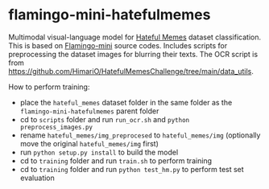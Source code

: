 # flamingo-mini-hatefulmemes

Multimodal visual-language model for [Hateful Memes](https://ai.meta.com/blog/hateful-memes-challenge-and-data-set/) dataset classification. This is based on [Flamingo-mini](https://github.com/dhansmair/flamingo-mini) source codes. Includes scripts for preprocessing the dataset images for blurring their texts. The OCR script is from https://github.com/HimariO/HatefulMemesChallenge/tree/main/data_utils.

How to perform training:
- place the `hateful_memes` dataset folder in the same folder as the `flamingo-mini-hatefulmemes` parent folder
- cd to `scripts` folder and run `run_ocr.sh` and `python preprocess_images.py`
- rename `hateful_memes/img_preprocesed` to `hateful_memes/img` (optionally move the original `hateful_memes/img` first)
- run `python setup.py install` to build the model
- cd to `training` folder and run `train.sh` to perform training
- cd to `training` folder and run `python test_hm.py` to perform test set evaluation

